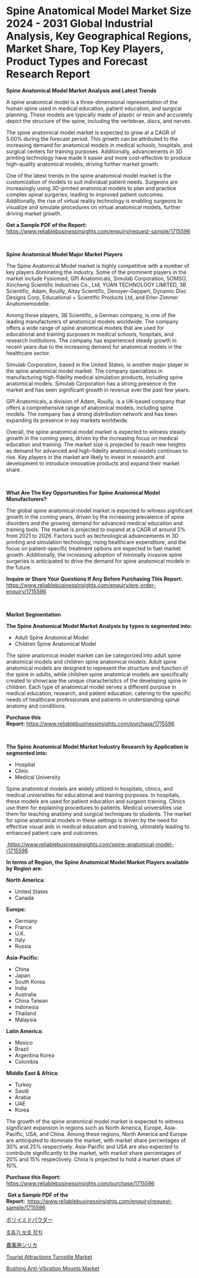 <p><h1>Spine Anatomical Model Market Size 2024 - 2031 Global Industrial Analysis, Key Geographical Regions, Market Share, Top Key Players, Product Types and Forecast Research Report</h1></p><p><strong>Spine Anatomical Model Market Analysis and Latest Trends</strong></p>
<p><p>A spine anatomical model is a three-dimensional representation of the human spine used in medical education, patient education, and surgical planning. These models are typically made of plastic or resin and accurately depict the structure of the spine, including the vertebrae, discs, and nerves.</p><p>The spine anatomical model market is expected to grow at a CAGR of 5.00% during the forecast period. This growth can be attributed to the increasing demand for anatomical models in medical schools, hospitals, and surgical centers for training purposes. Additionally, advancements in 3D printing technology have made it easier and more cost-effective to produce high-quality anatomical models, driving further market growth.</p><p>One of the latest trends in the spine anatomical model market is the customization of models to suit individual patient needs. Surgeons are increasingly using 3D-printed anatomical models to plan and practice complex spinal surgeries, leading to improved patient outcomes. Additionally, the rise of virtual reality technology is enabling surgeons to visualize and simulate procedures on virtual anatomical models, further driving market growth.</p></p>
<p><strong>Get a Sample PDF of the Report:&nbsp;</strong> <a href="https://www.reliablebusinessinsights.com/enquiry/request-sample/1715596">https://www.reliablebusinessinsights.com/enquiry/request-sample/1715596</a></p>
<p>&nbsp;</p>
<p><strong>Spine Anatomical Model Major Market Players</strong></p>
<p><p>The Spine Anatomical Model market is highly competitive with a number of key players dominating the industry. Some of the prominent players in the market include Fysiomed, GPI Anatomicals, Simulab Corporation, SOMSO, Xincheng Scientific Industries Co., Ltd, YUAN TECHNOLOGY LIMITED, 3B Scientific, Adam, Rouilly, Altay Scientific, Denoyer-Geppert, Dynamic Disc Designs Corp, Educational + Scientific Products Ltd, and Erler-Zimmer Anatomiemodelle.</p><p>Among these players, 3B Scientific, a German company, is one of the leading manufacturers of anatomical models worldwide. The company offers a wide range of spine anatomical models that are used for educational and training purposes in medical schools, hospitals, and research institutions. The company has experienced steady growth in recent years due to the increasing demand for anatomical models in the healthcare sector.</p><p>Simulab Corporation, based in the United States, is another major player in the spine anatomical model market. The company specializes in manufacturing high-fidelity medical simulation products, including spine anatomical models. Simulab Corporation has a strong presence in the market and has seen significant growth in revenue over the past few years.</p><p>GPI Anatomicals, a division of Adam, Rouilly, is a UK-based company that offers a comprehensive range of anatomical models, including spine models. The company has a strong distribution network and has been expanding its presence in key markets worldwide.</p><p>Overall, the spine anatomical model market is expected to witness steady growth in the coming years, driven by the increasing focus on medical education and training. The market size is projected to reach new heights as demand for advanced and high-fidelity anatomical models continues to rise. Key players in the market are likely to invest in research and development to introduce innovative products and expand their market share.</p></p>
<p>&nbsp;</p>
<p><strong>What Are The Key Opportunities For Spine Anatomical Model Manufacturers?</strong></p>
<p><p>The global spine anatomical model market is expected to witness significant growth in the coming years, driven by the increasing prevalence of spine disorders and the growing demand for advanced medical education and training tools. The market is projected to expand at a CAGR of around 5% from 2021 to 2026. Factors such as technological advancements in 3D printing and simulation technology, rising healthcare expenditure, and the focus on patient-specific treatment options are expected to fuel market growth. Additionally, the increasing adoption of minimally invasive spine surgeries is anticipated to drive the demand for spine anatomical models in the future.</p></p>
<p><strong>Inquire or Share Your Questions If Any Before Purchasing This Report:</strong> <a href="https://www.reliablebusinessinsights.com/enquiry/pre-order-enquiry/1715596">https://www.reliablebusinessinsights.com/enquiry/pre-order-enquiry/1715596</a></p>
<p>&nbsp;</p>
<p><strong>Market Segmentation</strong></p>
<p><strong>The Spine Anatomical Model Market Analysis by types is segmented into:</strong></p>
<p><ul><li>Adult Spine Anatomical Model</li><li>Children Spine Anatomical Model</li></ul></p>
<p><p>The spine anatomical model market can be categorized into adult spine anatomical models and children spine anatomical models. Adult spine anatomical models are designed to represent the structure and function of the spine in adults, while children spine anatomical models are specifically created to showcase the unique characteristics of the developing spine in children. Each type of anatomical model serves a different purpose in medical education, research, and patient education, catering to the specific needs of healthcare professionals and patients in understanding spinal anatomy and conditions.</p></p>
<p><strong>Purchase this Report:&nbsp;</strong><a href="https://www.reliablebusinessinsights.com/purchase/1715596">https://www.reliablebusinessinsights.com/purchase/1715596</a></p>
<p>&nbsp;</p>
<p><strong>The Spine Anatomical Model Market Industry Research by Application is segmented into:</strong></p>
<p><ul><li>Hospital</li><li>Clinic</li><li>Medical University</li></ul></p>
<p><p>Spine anatomical models are widely utilized in hospitals, clinics, and medical universities for educational and training purposes. In hospitals, these models are used for patient education and surgeon training. Clinics use them for explaining procedures to patients. Medical universities use them for teaching anatomy and surgical techniques to students. The market for spine anatomical models in these settings is driven by the need for effective visual aids in medical education and training, ultimately leading to enhanced patient care and outcomes.</p></p>
<p><a href="https://www.reliablebusinessinsights.com/spine-anatomical-model-r1715596">&nbsp;https://www.reliablebusinessinsights.com/spine-anatomical-model-r1715596</a></p>
<p><strong>In terms of Region, the Spine Anatomical Model Market Players available by Region are:</strong></p>
<p>
    <p> <strong> North America: </strong>
        <ul>
            <li>United States</li>
            <li>Canada</li>
        </ul>
        </p> 
    <p> <strong> Europe: </strong>
        <ul>
            <li>Germany</li>
            <li>France</li>
            <li>U.K.</li>
            <li>Italy</li>
            <li>Russia</li>
        </ul>
        </p> 
    <p> <strong> Asia-Pacific: </strong>
        <ul>
            <li>China</li>
            <li>Japan</li>
            <li>South Korea</li>
            <li>India</li>
            <li>Australia</li>
            <li>China Taiwan</li>
            <li>Indonesia</li>
            <li>Thailand</li>
            <li>Malaysia</li>
        </ul>
        </p> 
    <p> <strong> Latin America: </strong>
        <ul>
            <li>Mexico</li>
            <li>Brazil</li>
            <li>Argentina Korea</li>
            <li>Colombia</li>
        </ul>
        </p> 
    <p> <strong> Middle East & Africa: </strong>
        <ul>
            <li>Turkey</li>
            <li>Saudi</li>
            <li>Arabia</li>
            <li>UAE</li>
            <li>Korea</li>
        </ul>
    </p>
    </p>
<p><p>The growth of the spine anatomical model market is expected to witness significant expansion in regions such as North America, Europe, Asia-Pacific, USA, and China. Among these regions, North America and Europe are anticipated to dominate the market, with market share percentages of 30% and 25% respectively. Asia-Pacific and USA are also expected to contribute significantly to the market, with market share percentages of 20% and 15% respectively. China is projected to hold a market share of 10%.</p></p>
<p><strong>Purchase this Report: </strong><a href="https://www.reliablebusinessinsights.com/purchase/1715596">https://www.reliablebusinessinsights.com/purchase/1715596</a></p>
<p>&nbsp;<strong>Get a Sample PDF of the Report:&nbsp;&nbsp;</strong><a href="https://www.reliablebusinessinsights.com/enquiry/request-sample/1715596">https://www.reliablebusinessinsights.com/enquiry/request-sample/1715596</a></p>
<p><strong></strong></p>
<p><p><a href="https://github.com/SimeonBode1/Market-Research-Report-List-1/blob/main/8813223166937.md">ポリイミドパウダー</a></p><p><a href="https://github.com/fatmarawatan39/Market-Research-Report-List-1/blob/main/1594971180104.md">호흡기 보호 장치</a></p><p><a href="https://github.com/leigh4852023/Market-Research-Report-List-1/blob/main/7151002166936.md">農薬用シリカ</a></p><p><a href="https://github.com/suitykhatun12/Market-Research-Report-List-1/blob/main/tourist-attractions-turnstile-market.md">Tourist Attractions Turnstile Market</a></p><p><a href="https://github.com/khadijahesham19/Market-Research-Report-List-1/blob/main/bushing-anti-vibration-mounts-market.md">Bushing Anti-Vibration Mounts Market</a></p></p>